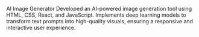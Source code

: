 AI Image Generator Developed an AI-powered image generation tool using HTML, CSS, 
React, and JavaScript. Implements deep learning models to transform text prompts into 
high-quality visuals, ensuring a responsive and interactive user experience.
